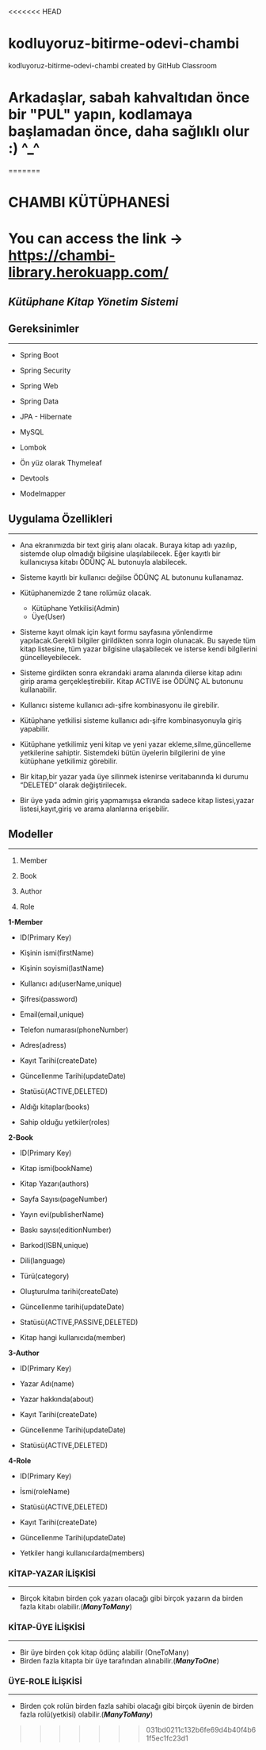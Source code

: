 <<<<<<< HEAD
# kodluyoruz-bitirme-odevi-chambi
kodluyoruz-bitirme-odevi-chambi created by GitHub Classroom

# Arkadaşlar, sabah kahvaltıdan önce bir "PUL" yapın, kodlamaya başlamadan önce, daha sağlıklı olur  :) ^_^
=======

# **CHAMBI KÜTÜPHANESİ**

# You can access the link ->  https://chambi-library.herokuapp.com/ 


## _Kütüphane Kitap Yönetim Sistemi_


## **Gereksinimler**
---
*	Spring Boot

*	Spring Security

*	Spring Web

*	Spring Data 

*	JPA - Hibernate

*	MySQL

*	Lombok

*	Ön yüz olarak Thymeleaf

*	Devtools

*	Modelmapper

## **Uygulama Özellikleri** 
---
*	Ana ekranımızda bir text giriş alanı olacak. Buraya kitap adı yazılıp, sistemde olup olmadığı bilgisine ulaşılabilecek. Eğer kayıtlı bir kullanıcıysa kitabı ÖDÜNÇ AL butonuyla alabilecek.

*	 Sisteme kayıtlı bir kullanıcı değilse ÖDÜNÇ AL butonunu kullanamaz.

*	Kütüphanemizde 2 tane rolümüz olacak.

    * Kütüphane Yetkilisi(Admin)
    * Üye(User)	

*	Sisteme kayıt olmak için kayıt formu sayfasına yönlendirme yapılacak.Gerekli bilgiler girildikten sonra login olunacak. Bu sayede tüm kitap listesine, tüm yazar bilgisine ulaşabilecek ve isterse kendi bilgilerini güncelleyebilecek.

*	 Sisteme girdikten sonra ekrandaki arama alanında dilerse kitap adını girip arama gerçekleştirebilir. Kitap ACTIVE ise ÖDÜNÇ AL butonunu kullanabilir. 

*	Kullanıcı sisteme kullanıcı adı-şifre kombinasyonu ile girebilir. 

*	Kütüphane yetkilisi sisteme kullanıcı adı-şifre kombinasyonuyla giriş yapabilir.

*	Kütüphane yetkilimiz yeni kitap ve yeni yazar ekleme,silme,güncelleme yetkilerine sahiptir. Sistemdeki bütün üyelerin bilgilerini de yine kütüphane yetkilimiz görebilir.

*	Bir kitap,bir yazar yada üye silinmek istenirse veritabanında ki durumu “DELETED” olarak değiştirilecek.

*	Bir üye yada admin giriş yapmamışsa ekranda sadece kitap listesi,yazar listesi,kayıt,giriş ve arama alanlarına erişebilir.


## **Modeller**
---
1.	Member

2.	Book

3.	Author

4.	Role

**1-Member**

*	ID(Primary Key)

*	Kişinin ismi(firstName)

*	Kişinin soyismi(lastName)

*	Kullanıcı adı(userName,unique)

*	Şifresi(password)

*	Email(email,unique)

*	Telefon numarası(phoneNumber)

*	Adres(adress)

*	Kayıt Tarihi(createDate)

*   Güncellenme Tarihi(updateDate)

*	Statüsü(ACTIVE,DELETED)

*	Aldığı kitaplar(books)

*	Sahip olduğu yetkiler(roles)

**2-Book**

*	ID(Primary Key)

*	Kitap ismi(bookName)

*	Kitap Yazarı(authors)

*	Sayfa Sayısı(pageNumber)

*	Yayın evi(publisherName)

*	Baskı sayısı(editionNumber)

*	Barkod(ISBN,unique)

*	Dili(language)

*	Türü(category)

*	Oluşturulma tarihi(createDate)

*	Güncellenme tarihi(updateDate)

*	Statüsü(ACTIVE,PASSIVE,DELETED)

*	Kitap hangi kullanıcıda(member)


**3-Author**

*	ID(Primary Key)

*	Yazar Adı(name)

*	Yazar hakkında(about) 

*	Kayıt Tarihi(createDate)

*	Güncellenme Tarihi(updateDate)

*	Statüsü(ACTIVE,DELETED)

**4-Role**

*	ID(Primary Key)

*	İsmi(roleName)

*	Statüsü(ACTIVE,DELETED)

*	Kayıt Tarihi(createDate)

*	Güncellenme Tarihi(updateDate)

*	Yetkiler hangi kullanıcılarda(members)


### **KİTAP-YAZAR İLİŞKİSİ**
---
* Birçok kitabın birden çok yazarı olacağı gibi birçok yazarın da birden fazla kitabı olabilir.(**_ManyToMany_**)

### **KİTAP-ÜYE İLİŞKİSİ**
---
* Bir üye birden çok kitap ödünç alabilir (OneToMany)
* Birden fazla kitapta bir üye tarafından alınabilir.(**_ManyToOne_**)

### **ÜYE-ROLE İLİŞKİSİ**
---

* Birden çok rolün birden fazla sahibi olacağı gibi birçok üyenin de birden fazla rolü(yetkisi) olabilir.(**_ManyToMany_**)


>>>>>>> 031bd0211c132b6fe69d4b40f4b61f5ec1fc23d1
